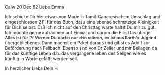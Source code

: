  Calw 20 Dec 62
Liebe Emma

Ich schicke Dir hier etwas von Marie in Tamil-Canaresischem Umschlag und eingeschlossen 2 Fl für das Buch, dazu eine ebenso schmutzige Kleinigkeit für Dich selbst. Daß ich nicht auf den Christtag warte hältst Du mir zu gut. Ich möchte gerne aufräumen auf Einmal und darum die Eile. 
Das übrige Alles ist für Pf Werner Du darfst nur drin stieren, es ist aus Barth's Jugend übergebliebenes. Dann machst ein Paket daraus und gibst es Adolf zur Beförderung nach Fellbach. Ebenso sind von Dr Zeller und mir Beilagen da für das künftige Leben d.h. das vergangene leben des Seligen wie es künftig in Worte gefaßt werden soll.

 In herzlicher Liebe
 Dein
 H

